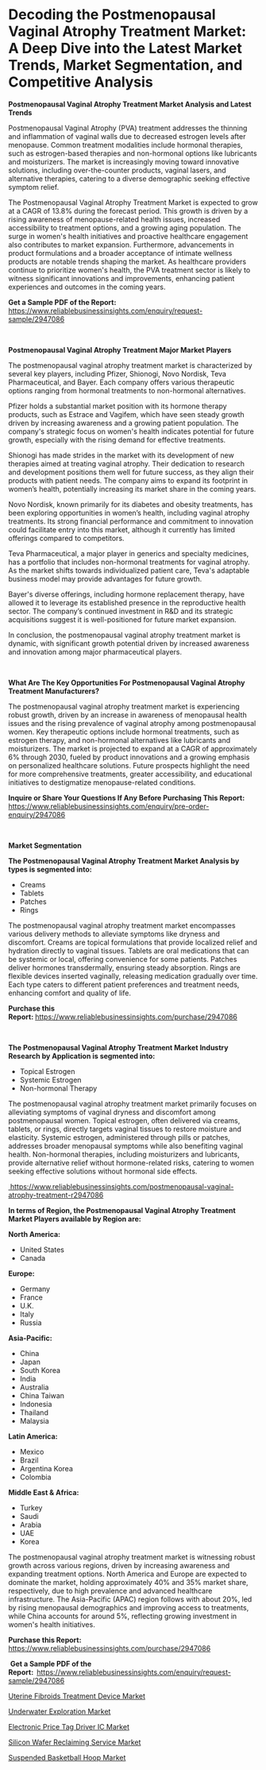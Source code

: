 <p><h1>Decoding the Postmenopausal Vaginal Atrophy Treatment Market: A Deep Dive into the Latest Market Trends, Market Segmentation, and Competitive Analysis</h1></p><p><strong>Postmenopausal Vaginal Atrophy Treatment Market Analysis and Latest Trends</strong></p>
<p><p>Postmenopausal Vaginal Atrophy (PVA) treatment addresses the thinning and inflammation of vaginal walls due to decreased estrogen levels after menopause. Common treatment modalities include hormonal therapies, such as estrogen-based therapies and non-hormonal options like lubricants and moisturizers. The market is increasingly moving toward innovative solutions, including over-the-counter products, vaginal lasers, and alternative therapies, catering to a diverse demographic seeking effective symptom relief.</p><p>The Postmenopausal Vaginal Atrophy Treatment Market is expected to grow at a CAGR of 13.8% during the forecast period. This growth is driven by a rising awareness of menopause-related health issues, increased accessibility to treatment options, and a growing aging population. The surge in women's health initiatives and proactive healthcare engagement also contributes to market expansion. Furthermore, advancements in product formulations and a broader acceptance of intimate wellness products are notable trends shaping the market. As healthcare providers continue to prioritize women's health, the PVA treatment sector is likely to witness significant innovations and improvements, enhancing patient experiences and outcomes in the coming years.</p></p>
<p><strong>Get a Sample PDF of the Report:&nbsp;</strong> <a href="https://www.reliablebusinessinsights.com/enquiry/request-sample/2947086?utm_campaign=2253&utm_medium=2&utm_source=Github&utm_content=ia&utm_term=12032025&utm_id=postmenopausal-vaginal-atrophy-treatment">https://www.reliablebusinessinsights.com/enquiry/request-sample/2947086</a></p>
<p>&nbsp;</p>
<p><strong>Postmenopausal Vaginal Atrophy Treatment Major Market Players</strong></p>
<p><p>The postmenopausal vaginal atrophy treatment market is characterized by several key players, including Pfizer, Shionogi, Novo Nordisk, Teva Pharmaceutical, and Bayer. Each company offers various therapeutic options ranging from hormonal treatments to non-hormonal alternatives.</p><p>Pfizer holds a substantial market position with its hormone therapy products, such as Estrace and Vagifem, which have seen steady growth driven by increasing awareness and a growing patient population. The company's strategic focus on women's health indicates potential for future growth, especially with the rising demand for effective treatments.</p><p>Shionogi has made strides in the market with its development of new therapies aimed at treating vaginal atrophy. Their dedication to research and development positions them well for future success, as they align their products with patient needs. The company aims to expand its footprint in women’s health, potentially increasing its market share in the coming years.</p><p>Novo Nordisk, known primarily for its diabetes and obesity treatments, has been exploring opportunities in women’s health, including vaginal atrophy treatments. Its strong financial performance and commitment to innovation could facilitate entry into this market, although it currently has limited offerings compared to competitors.</p><p>Teva Pharmaceutical, a major player in generics and specialty medicines, has a portfolio that includes non-hormonal treatments for vaginal atrophy. As the market shifts towards individualized patient care, Teva's adaptable business model may provide advantages for future growth.</p><p>Bayer's diverse offerings, including hormone replacement therapy, have allowed it to leverage its established presence in the reproductive health sector. The company’s continued investment in R&D and its strategic acquisitions suggest it is well-positioned for future market expansion.</p><p>In conclusion, the postmenopausal vaginal atrophy treatment market is dynamic, with significant growth potential driven by increased awareness and innovation among major pharmaceutical players.</p></p>
<p>&nbsp;</p>
<p><strong>What Are The Key Opportunities For Postmenopausal Vaginal Atrophy Treatment Manufacturers?</strong></p>
<p><p>The postmenopausal vaginal atrophy treatment market is experiencing robust growth, driven by an increase in awareness of menopausal health issues and the rising prevalence of vaginal atrophy among postmenopausal women. Key therapeutic options include hormonal treatments, such as estrogen therapy, and non-hormonal alternatives like lubricants and moisturizers. The market is projected to expand at a CAGR of approximately 6% through 2030, fueled by product innovations and a growing emphasis on personalized healthcare solutions. Future prospects highlight the need for more comprehensive treatments, greater accessibility, and educational initiatives to destigmatize menopause-related conditions.</p></p>
<p><strong>Inquire or Share Your Questions If Any Before Purchasing This Report:</strong> <a href="https://www.reliablebusinessinsights.com/enquiry/pre-order-enquiry/2947086?utm_campaign=2253&utm_medium=2&utm_source=Github&utm_content=ia&utm_term=12032025&utm_id=postmenopausal-vaginal-atrophy-treatment">https://www.reliablebusinessinsights.com/enquiry/pre-order-enquiry/2947086</a></p>
<p>&nbsp;</p>
<p><strong>Market Segmentation</strong></p>
<p><strong>The Postmenopausal Vaginal Atrophy Treatment Market Analysis by types is segmented into:</strong></p>
<p><ul><li>Creams</li><li>Tablets</li><li>Patches</li><li>Rings</li></ul></p>
<p><p>The postmenopausal vaginal atrophy treatment market encompasses various delivery methods to alleviate symptoms like dryness and discomfort. Creams are topical formulations that provide localized relief and hydration directly to vaginal tissues. Tablets are oral medications that can be systemic or local, offering convenience for some patients. Patches deliver hormones transdermally, ensuring steady absorption. Rings are flexible devices inserted vaginally, releasing medication gradually over time. Each type caters to different patient preferences and treatment needs, enhancing comfort and quality of life.</p></p>
<p><strong>Purchase this Report:&nbsp;</strong><a href="https://www.reliablebusinessinsights.com/purchase/2947086?utm_campaign=2253&utm_medium=2&utm_source=Github&utm_content=ia&utm_term=12032025&utm_id=postmenopausal-vaginal-atrophy-treatment">https://www.reliablebusinessinsights.com/purchase/2947086</a></p>
<p>&nbsp;</p>
<p><strong>The Postmenopausal Vaginal Atrophy Treatment Market Industry Research by Application is segmented into:</strong></p>
<p><ul><li>Topical Estrogen</li><li>Systemic Estrogen</li><li>Non-hormonal Therapy</li></ul></p>
<p><p>The postmenopausal vaginal atrophy treatment market primarily focuses on alleviating symptoms of vaginal dryness and discomfort among postmenopausal women. Topical estrogen, often delivered via creams, tablets, or rings, directly targets vaginal tissues to restore moisture and elasticity. Systemic estrogen, administered through pills or patches, addresses broader menopausal symptoms while also benefiting vaginal health. Non-hormonal therapies, including moisturizers and lubricants, provide alternative relief without hormone-related risks, catering to women seeking effective solutions without hormonal side effects.</p></p>
<p><a href="https://www.reliablebusinessinsights.com/postmenopausal-vaginal-atrophy-treatment-r2947086?utm_campaign=2253&utm_medium=2&utm_source=Github&utm_content=ia&utm_term=12032025&utm_id=postmenopausal-vaginal-atrophy-treatment">&nbsp;https://www.reliablebusinessinsights.com/postmenopausal-vaginal-atrophy-treatment-r2947086</a></p>
<p><strong>In terms of Region, the Postmenopausal Vaginal Atrophy Treatment Market Players available by Region are:</strong></p>
<p>
    <p> <strong> North America: </strong>
        <ul>
            <li>United States</li>
            <li>Canada</li>
        </ul>
        </p> 
    <p> <strong> Europe: </strong>
        <ul>
            <li>Germany</li>
            <li>France</li>
            <li>U.K.</li>
            <li>Italy</li>
            <li>Russia</li>
        </ul>
        </p> 
    <p> <strong> Asia-Pacific: </strong>
        <ul>
            <li>China</li>
            <li>Japan</li>
            <li>South Korea</li>
            <li>India</li>
            <li>Australia</li>
            <li>China Taiwan</li>
            <li>Indonesia</li>
            <li>Thailand</li>
            <li>Malaysia</li>
        </ul>
        </p> 
    <p> <strong> Latin America: </strong>
        <ul>
            <li>Mexico</li>
            <li>Brazil</li>
            <li>Argentina Korea</li>
            <li>Colombia</li>
        </ul>
        </p> 
    <p> <strong> Middle East & Africa: </strong>
        <ul>
            <li>Turkey</li>
            <li>Saudi</li>
            <li>Arabia</li>
            <li>UAE</li>
            <li>Korea</li>
        </ul>
    </p>
    </p>
<p><p>The postmenopausal vaginal atrophy treatment market is witnessing robust growth across various regions, driven by increasing awareness and expanding treatment options. North America and Europe are expected to dominate the market, holding approximately 40% and 35% market share, respectively, due to high prevalence and advanced healthcare infrastructure. The Asia-Pacific (APAC) region follows with about 20%, led by rising menopausal demographics and improving access to treatments, while China accounts for around 5%, reflecting growing investment in women's health initiatives.</p></p>
<p><strong>Purchase this Report: </strong><a href="https://www.reliablebusinessinsights.com/purchase/2947086?utm_campaign=2253&utm_medium=2&utm_source=Github&utm_content=ia&utm_term=12032025&utm_id=postmenopausal-vaginal-atrophy-treatment">https://www.reliablebusinessinsights.com/purchase/2947086</a></p>
<p>&nbsp;<strong>Get a Sample PDF of the Report:&nbsp;&nbsp;</strong><a href="https://www.reliablebusinessinsights.com/enquiry/request-sample/2947086?utm_campaign=2253&utm_medium=2&utm_source=Github&utm_content=ia&utm_term=12032025&utm_id=postmenopausal-vaginal-atrophy-treatment">https://www.reliablebusinessinsights.com/enquiry/request-sample/2947086</a></p>
<p><strong></strong></p>
<p><p><a href="https://github.com/uripeachrii/Market-Research-Report-List-1/blob/main/uterine-fibroids-treatment-device-market.md?utm_campaign=2253&utm_medium=2&utm_source=Github&utm_content=ia&utm_term=12032025&utm_id=postmenopausal-vaginal-atrophy-treatment">Uterine Fibroids Treatment Device Market</a></p><p><a href="https://github.com/ssaradulai/Market-Research-Report-List-1/blob/main/underwater-exploration-market.md?utm_campaign=2253&utm_medium=2&utm_source=Github&utm_content=ia&utm_term=12032025&utm_id=postmenopausal-vaginal-atrophy-treatment">Underwater Exploration Market</a></p><p><a href="https://github.com/janotjuljo/Market-Research-Report-List-1/blob/main/electronic-price-tag-driver-ic-market.md?utm_campaign=2253&utm_medium=2&utm_source=Github&utm_content=ia&utm_term=12032025&utm_id=postmenopausal-vaginal-atrophy-treatment">Electronic Price Tag Driver IC Market</a></p><p><a href="https://github.com/keohannchavo/Market-Research-Report-List-1/blob/main/silicon-wafer-reclaiming-service-market.md?utm_campaign=2253&utm_medium=2&utm_source=Github&utm_content=ia&utm_term=12032025&utm_id=postmenopausal-vaginal-atrophy-treatment">Silicon Wafer Reclaiming Service Market</a></p><p><a href="https://github.com/dukerghostki/Market-Research-Report-List-1/blob/main/suspended-basketball-hoop-market.md?utm_campaign=2253&utm_medium=2&utm_source=Github&utm_content=ia&utm_term=12032025&utm_id=postmenopausal-vaginal-atrophy-treatment">Suspended Basketball Hoop Market</a></p></p>